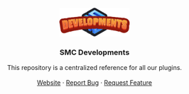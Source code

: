 <!-- PROJECT LOGO -->
<br />
<div align="center">
  <a href="https://github.com/othneildrew/Best-README-Template">
    <img src="images/logo.png" alt="Logo" width="auto" height="65">
  </a>

  <h3 align="center">SMC Developments</h3>

  <p align="center">
    This repository is a centralized reference for all our plugins. 
    <br /><br />
    <a href="https://www.smcdevelopments.com">Website</a>
    &middot;
    <a href="https://www.smcdevelopments.com">Report Bug</a>
    &middot;
    <a href="https://www.smcdevelopments.com">Request Feature</a>
  </p>
</div> <!-- Closing the centered section -->
</div>

&nbsp;
&nbsp;
